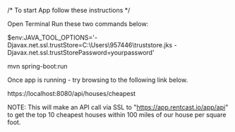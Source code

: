 /* To start App follow these instructions */

Open Terminal
Run these two commands below:

$env:JAVA_TOOL_OPTIONS='-Djavax.net.ssl.trustStore=C:\Users\957446\truststore.jks -Djavax.net.ssl.trustStorePassword=yourpassword'

mvn spring-boot:run


Once app is running - try browsing to the following link below.

https://localhost:8080/api/houses/cheapest

NOTE: This will make an API call via SSL to "https://app.rentcast.io/app/api" to get the top 10 cheapest houses within 100 miles of our house per square foot. 